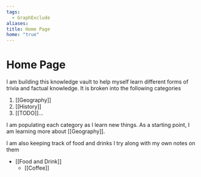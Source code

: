 ```yaml
---
tags:
  - GraphExclude
aliases: 
title: Home Page
home: "true"
---
```

# Home Page
I am building this knowledge vault to help myself learn different forms of trivia and factual knowledge. It is broken into the following categories
1. [[Geography]]
2. [[History]]
3. [[TODO]]...

I am populating each category as I learn new things. As a starting point, I am learning more about [[Geography]].

I am also keeping track of food and drinks I try along with my own notes on them
- [[Food and Drink]]
  - [[Coffee]]
